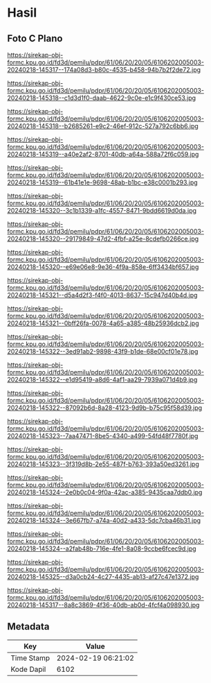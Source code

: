 # Hasil

## Foto C Plano

https://sirekap-obj-formc.kpu.go.id/fd3d/pemilu/pdpr/61/06/20/20/05/6106202005003-20240218-145317--174a08d3-b80c-4535-b458-94b7b2f2de72.jpg

https://sirekap-obj-formc.kpu.go.id/fd3d/pemilu/pdpr/61/06/20/20/05/6106202005003-20240218-145318--c1d3d1f0-daab-4622-9c0e-e1c9f430ce53.jpg

https://sirekap-obj-formc.kpu.go.id/fd3d/pemilu/pdpr/61/06/20/20/05/6106202005003-20240218-145318--b2685261-e9c2-46ef-912c-527a792c6bb6.jpg

https://sirekap-obj-formc.kpu.go.id/fd3d/pemilu/pdpr/61/06/20/20/05/6106202005003-20240218-145319--a40e2af2-8701-40db-a64a-588a72f6c059.jpg

https://sirekap-obj-formc.kpu.go.id/fd3d/pemilu/pdpr/61/06/20/20/05/6106202005003-20240218-145319--61b41e1e-9698-48ab-b1bc-e38c0001b293.jpg

https://sirekap-obj-formc.kpu.go.id/fd3d/pemilu/pdpr/61/06/20/20/05/6106202005003-20240218-145320--3c1b1339-a1fc-4557-8471-9bdd6619d0da.jpg

https://sirekap-obj-formc.kpu.go.id/fd3d/pemilu/pdpr/61/06/20/20/05/6106202005003-20240218-145320--29179849-47d2-4fbf-a25e-8cdefb0266ce.jpg

https://sirekap-obj-formc.kpu.go.id/fd3d/pemilu/pdpr/61/06/20/20/05/6106202005003-20240218-145320--e69e06e8-9e36-4f9a-858e-6ff3434bf657.jpg

https://sirekap-obj-formc.kpu.go.id/fd3d/pemilu/pdpr/61/06/20/20/05/6106202005003-20240218-145321--d5a4d2f3-f4f0-4013-8637-15c947d40b4d.jpg

https://sirekap-obj-formc.kpu.go.id/fd3d/pemilu/pdpr/61/06/20/20/05/6106202005003-20240218-145321--0bff26fa-0078-4a65-a385-48b25936dcb2.jpg

https://sirekap-obj-formc.kpu.go.id/fd3d/pemilu/pdpr/61/06/20/20/05/6106202005003-20240218-145322--3ed91ab2-9898-43f9-b1de-68e00cf01e78.jpg

https://sirekap-obj-formc.kpu.go.id/fd3d/pemilu/pdpr/61/06/20/20/05/6106202005003-20240218-145322--e1d95419-a8d6-4af1-aa29-7939a071d4b9.jpg

https://sirekap-obj-formc.kpu.go.id/fd3d/pemilu/pdpr/61/06/20/20/05/6106202005003-20240218-145322--87092b6d-8a28-4123-9d9b-b75c95f58d39.jpg

https://sirekap-obj-formc.kpu.go.id/fd3d/pemilu/pdpr/61/06/20/20/05/6106202005003-20240218-145323--7aa47471-8be5-4340-a499-54fd48f7780f.jpg

https://sirekap-obj-formc.kpu.go.id/fd3d/pemilu/pdpr/61/06/20/20/05/6106202005003-20240218-145323--3f319d8b-2e55-487f-b763-393a50ed3261.jpg

https://sirekap-obj-formc.kpu.go.id/fd3d/pemilu/pdpr/61/06/20/20/05/6106202005003-20240218-145324--2e0b0c04-9f0a-42ac-a385-9435caa7ddb0.jpg

https://sirekap-obj-formc.kpu.go.id/fd3d/pemilu/pdpr/61/06/20/20/05/6106202005003-20240218-145324--3e667fb7-a74a-40d2-a433-5dc7cba46b31.jpg

https://sirekap-obj-formc.kpu.go.id/fd3d/pemilu/pdpr/61/06/20/20/05/6106202005003-20240218-145324--a2fab48b-716e-4fe1-8a08-9ccbe6fcec9d.jpg

https://sirekap-obj-formc.kpu.go.id/fd3d/pemilu/pdpr/61/06/20/20/05/6106202005003-20240218-145325--d3a0cb24-4c27-4435-ab13-af27c47e1372.jpg

https://sirekap-obj-formc.kpu.go.id/fd3d/pemilu/pdpr/61/06/20/20/05/6106202005003-20240218-145317--8a8c3869-4f36-40db-ab0d-4fcf4a098930.jpg


## Metadata

| Key        | Value               |
| ---------- | ------------------- |
| Time Stamp | 2024-02-19 06:21:02 |
| Kode Dapil | 6102                |




